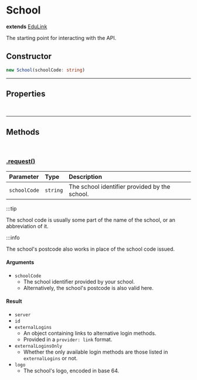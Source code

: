 # **School**

**extends** [EduLink](https://google.com)

The starting point for interacting with the API.

## **Constructor**

```typescript
new School(schoolCode: string)
```

<hr>

## **Properties**

<br>

<hr>

## **Methods**

<br>

### [.request()](https://google.com)

| Parameter    | Type     | Description                                   |
| :----------- | :------- | :-------------------------------------------- |
| `schoolCode` | `string` | The school identifier provided by the school. |

:::tip

The school code is usually some part of the name of the school, or an
abbreviation of it.

:::info

The school's postcode also works in place of the school code issued.

#### Arguments

- `schoolCode`
  - The school identifier provided by your school.
  - Alternatively, the school's postcode is also valid here.

#### Result

- `server`
- `id`
- `externalLogins`
  - An object containing links to alternative login methods.
  - Provided in a `provider: link` format.
- `externalLoginsOnly`
  - Whether the only available login methods are those listed in
    `externalLogins` or not.
- `logo`
  - The school's logo, encoded in base 64.
